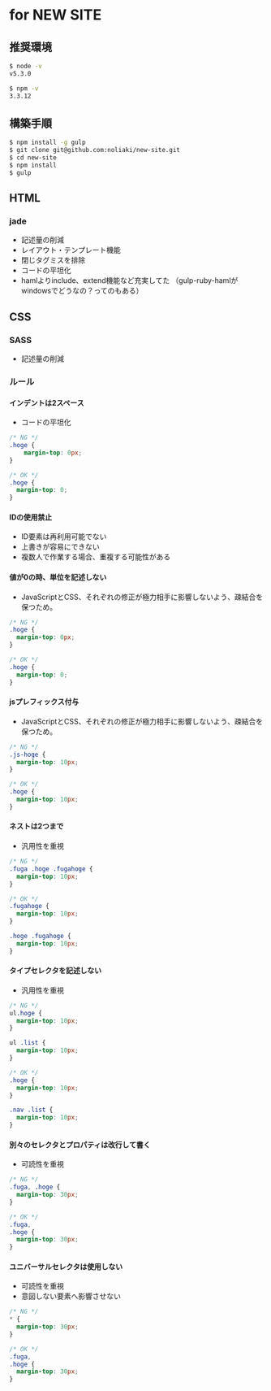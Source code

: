 # for NEW SITE

## 推奨環境

```sh
$ node -v
v5.3.0

$ npm -v
3.3.12
```

## 構築手順

```sh
$ npm install -g gulp
$ git clone git@github.com:noliaki/new-site.git
$ cd new-site
$ npm install
$ gulp
```

## HTML

### jade

* 記述量の削減
* レイアウト・テンプレート機能
* 閉じタグミスを排除
* コードの平坦化
* hamlよりinclude、extend機能など充実してた
（gulp-ruby-hamlがwindowsでどうなの？ってのもある）

## CSS

### SASS

* 記述量の削減

### ルール

#### インデントは2スペース

* コードの平坦化

```css
/* NG */
.hoge {
    margin-top: 0px;
}

/* OK */
.hoge {
  margin-top: 0;
}
```

#### IDの使用禁止

* ID要素は再利用可能でない
* 上書きが容易にできない
* 複数人で作業する場合、重複する可能性がある

#### 値が0の時、単位を記述しない

* JavaScriptとCSS、それぞれの修正が極力相手に影響しないよう、疎結合を保つため。

```css
/* NG */
.hoge {
  margin-top: 0px;
}

/* OK */
.hoge {
  margin-top: 0;
}
```

#### jsプレフィックス付与

* JavaScriptとCSS、それぞれの修正が極力相手に影響しないよう、疎結合を保つため。

```css
/* NG */
.js-hoge {
  margin-top: 10px;
}

/* OK */
.hoge {
  margin-top: 10px;
}
```

#### ネストは2つまで

* 汎用性を重視

```css
/* NG */
.fuga .hoge .fugahoge {
  margin-top: 10px;
}

/* OK */
.fugahoge {
  margin-top: 10px;
}

.hoge .fugahoge {
  margin-top: 10px;
}
```

#### タイプセレクタを記述しない

* 汎用性を重視

```css
/* NG */
ul.hoge {
  margin-top: 10px;
}

ul .list {
  margin-top: 10px;
}

/* OK */
.hoge {
  margin-top: 10px;
}

.nav .list {
  margin-top: 10px;
}
```

#### 別々のセレクタとプロパティは改行して書く

* 可読性を重視

```css
/* NG */
.fuga, .hoge {
  margin-top: 30px;
}

/* OK */
.fuga,
.hoge {
  margin-top: 30px;
}
```

#### ユニバーサルセレクタは使用しない

* 可読性を重視
* 意図しない要素へ影響させない

```css
/* NG */
* {
  margin-top: 30px;
}

/* OK */
.fuga,
.hoge {
  margin-top: 30px;
}
```